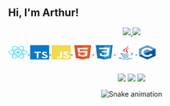 ## Hi, I'm Arthur!

<div align="center">
  <a href="https://github.com/arthurborgess">
  <img height="180em" src="https://github-readme-stats.vercel.app/api?username=arthurborgess&show_icons=true&theme=tokyonight&include_all_commits=true&count_private=true"/>
  <img height="180em" src="https://github-readme-stats.vercel.app/api/top-langs/?username=arthurborgess&layout=compact&langs_count=7&theme=sweetdracula"/>
</div>
<div style="display: inline_block"><br>

  <img align="center" alt="Arthur-React" height="30" width="40" src="https://raw.githubusercontent.com/devicons/devicon/master/icons/react/react-original.svg">
  <img align="center" alt="Arthur-Ts" height="30" width="40" src="https://raw.githubusercontent.com/devicons/devicon/master/icons/typescript/typescript-plain.svg">
  <img align="center" alt="Arthur-Js" height="30" width="40" src="https://raw.githubusercontent.com/devicons/devicon/master/icons/javascript/javascript-plain.svg">
  <img align="center" alt="Arthur-HTML" height="30" width="40" src="https://raw.githubusercontent.com/devicons/devicon/master/icons/html5/html5-original.svg">
  <img align="center" alt="Arthur-CSS" height="30" width="40" src="https://raw.githubusercontent.com/devicons/devicon/master/icons/css3/css3-original.svg">
  <img align="center" alt="Arthur-CSS" height="30" width="40" src="https://raw.githubusercontent.com/devicons/devicon/master/icons/java/java-original.svg">
  <img align="center" alt="Arthur-React" height="30" width="40" src="https://raw.githubusercontent.com/devicons/devicon/master/icons/c/c-original.svg">
</div>
  
  ##
 
<div align="center"> 
  <a href="https://instagram.com/arthurbges" target="_blank"><img src="https://img.shields.io/badge/-Instagram-%23E4405F?style=for-the-badge&logo=instagram&logoColor=white" target="_blank"></a>
  <a href = "mailto:arthurborges@ufu.br"><img src="https://img.shields.io/badge/-Mail-%23333?style=for-the-badge&logo=gmail&logoColor=white" target="_blank"></a>
  <a href="https://www.linkedin.com/in/arthurborgess/" target="_blank"><img src="https://img.shields.io/badge/-LinkedIn-%230077B5?style=for-the-badge&logo=linkedin&logoColor=white" target="_blank"></a> 
 
  ![Snake animation](https://github.com/arthurborgess/arthurborgess/blob/output/github-contribution-grid-snake.svg)
 
</div>
